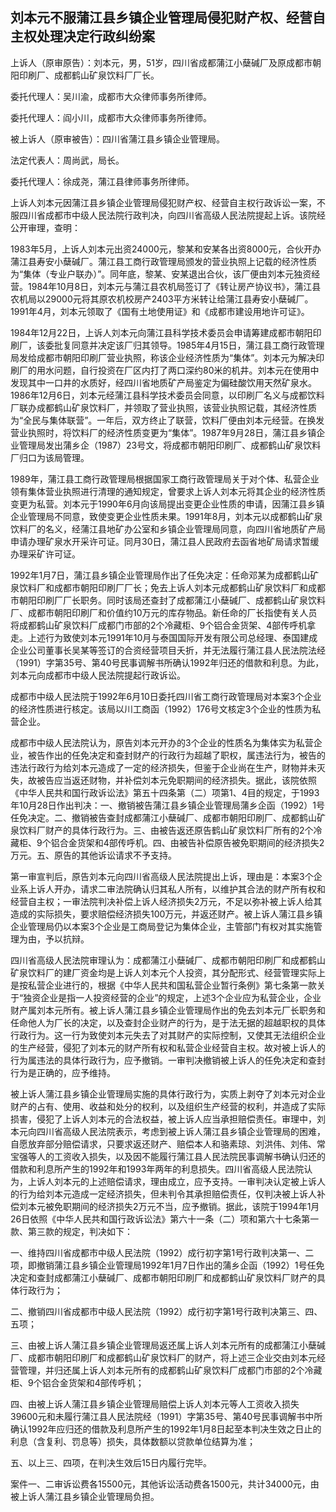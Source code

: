 ## 刘本元不服蒲江县乡镇企业管理局侵犯财产权、经营自主权处理决定行政纠纷案

上诉人（原审原告）：刘本元，男，51岁，四川省成都蒲江小蘖碱厂及原成都市朝阳印刷厂、成都鹤山矿泉饮料厂厂长。

委托代理人：吴川渝，成都市大众律师事务所律师。

委托代理人：阎小川，成都市大众律师事务所律师。

被上诉人（原审被告）：四川省蒲江县乡镇企业管理局。

法定代表人：周尚武，局长。

委托代理人：徐成尧，蒲江县律师事务所律师。

上诉人刘本元因蒲江县乡镇企业管理局侵犯财产权、经营自主权行政诉讼一案，不服四川省成都市中级人民法院行政判决，向四川省高级人民法院提起上诉。该院经公开审理，查明：

1983年5月，上诉人刘本元出资24000元，黎某和安某各出资8000元，合伙开办蒲江县寿安小蘖碱厂。蒲江县工商行政管理局颁发的营业执照上记载的经济性质为“集体（专业户联办）”。同年底，黎某、安某退出合伙，该厂便由刘本元独资经营。1984年10月8日，刘本元与蒲江县农机局签订了《转让房产协议书》，蒲江县农机局以29000元将其原农机校房产2403平方米转让给蒲江县寿安小蘖碱厂。1991年4月，刘本元领取了《国有土地使用证》和《成都市建设用地许可证》。

1984年12月22日，上诉人刘本元向蒲江县科学技术委员会申请筹建成都市朝阳印刷厂，该委批复同意并决定该厂归其领导。1985年4月15日，蒲江县工商行政管理局发给成都市朝阳印刷厂营业执照，称该企业经济性质为“集体”。刘本元为解决印刷厂的用水问题，自行投资在厂区内打了两口深约80米的机井。刘本元在使用中发现其中一口井的水质好，经四川省地质矿产局鉴定为偏硅酸饮用天然矿泉水。1986年12月6日，刘本元经蒲江县科学技术委员会同意，以印刷厂名义与成都饮料厂联办成都鹤山矿泉饮料厂，并领取了营业执照，该营业执照记载，其经济性质为“全民与集体联营”。一年后，双方终止了联营，饮料厂便由刘本元经营。在换发营业执照时，将饮料厂的经济性质变更为“集体”。1987年9月28日，蒲江县乡镇企业管理局发出蒲乡企（1987）23号文，将成都市朝阳印刷厂、成都鹤山矿泉饮料厂归口为该局管理。

1989年，蒲江县工商行政管理局根据国家工商行政管理局关于对个体、私营企业领有集体营业执照进行清理的通知规定，曾要求上诉人刘本元将其企业的经济性质变更为私营。刘本元于1990年6月向该局提出变更企业性质的申请，因蒲江县乡镇企业管理局不同意，致使变更企业性质未果。1991年8月，刘本元以成都鹤山矿泉饮料厂的名义，经蒲江县地矿办公室和乡镇企业管理局同意，向四川省地质矿产局申请办理矿泉水开采许可证。同月30日，蒲江县人民政府去函省地矿局请求暂缓办理采矿许可证。

1992年1月7日，蒲江县乡镇企业管理局作出了任免决定：任命邓某为成都鹤山矿泉饮料厂和成都市朝阳印刷厂厂长；免去上诉人刘本元成都鹤山矿泉饮料厂和成都市朝阳印刷厂厂长职务。同时该局还查封了成都蒲江小蘖碱厂、成都鹤山矿泉饮料厂、成都市朝阳印刷厂和价值约10万元的库存物品。新任命的厂长指使有关人员将成都鹤山矿泉饮料厂成都门市部的2个冷藏柜、9个铝合金货架、4部传呼机拿走。上述行为致使刘本元1991年10月与泰国国际开发有限公司总经理、泰国建成企业公司董事长吴某等签订的合资经营项目夭折，并无法履行蒲江县人民法院法经（1991）字第35号、第40号民事调解书所确认1992年归还的借款和利息。为此，刘本元向成都市中级人民法院提起行政诉讼。

成都市中级人民法院于1992年6月10日委托四川省工商行政管理局对本案3个企业的经济性质进行核定。该局以川工商函（1992）176号文核定3个企业的性质为私营企业。

成都市中级人民法院认为，原告刘本元开办的3个企业的性质名为集体实为私营企业，被告作出的任免决定和查封财产的行政行为超越了职权，属违法行为，被告的违法行政行为给刘本元造成了一定的经济损失，但鉴于企业尚在生产，财物并未灭失，故被告应当返还财物，并补偿刘本元免职期间的经济损失。据此，该院依照《中华人民共和国行政诉讼法》第五十四条第（二）项第1、4目的规定，于1993年10月28日作出判决：一、撤销被告蒲江县乡镇企业管理局蒲乡企函（1992）1号任免决定。二、撤销被告查封成都蒲江小蘖碱厂、成都市朝阳印刷厂、成都鹤山矿泉饮料厂财产的具体行政行为。三、由被告返还原告鹤山矿泉饮料厂所有的2个冷藏柜、9个铝合金货架和4部传呼机。四、由被告补偿原告被免职期间的经济损失2万元。五、原告的其他诉讼请求不予支持。

第一审宣判后，原告刘本元向四川省高级人民法院提出上诉，理由是：本案3个企业系上诉人开办，请求二审法院确认归其私人所有，以维护其合法的财产所有权和经营自主权；一审法院判决补偿上诉人经济损失2万元，不足以弥补被上诉人给其造成的实际损失，要求赔偿经济损失100万元，并返还财产。被上诉人蒲江县乡镇企业管理局仍以本案3个企业是工商局登记为集体企业，主管部门有权对其实施管理为由，予以抗辩。

四川省高级人民法院审理认为：成都蒲江小蘖碱厂、成都市朝阳印刷厂和成都鹤山矿泉饮料厂的建厂资金均是上诉人刘本元个人投资，其分配形式、经营管理实际上是按私营企业进行的，根据《中华人民共和国私营企业暂行条例》第七条第一款关于“独资企业是指一人投资经营的企业”的规定，上述3个企业应为私营企业，企业财产属刘本元所有。被上诉人蒲江县乡镇企业管理局作出的免去刘本元厂长职务和任命他人为厂长的决定，以及查封企业财产的行为，是于法无据的超越职权的具体行政行为。这一行为致使刘本元失去了对其财产的实际控制，又使其无法组织企业的生产经营，侵犯了刘本元的财产所有权和私营企业经营自主权。故对被上诉人的行为属违法的具体行政行为，应予撤销。一审判决撤销被上诉人的任免决定和查封行为是正确的，应予维持。

被上诉人蒲江县乡镇企业管理局实施的具体行政行为，实质上剥夺了刘本元对企业财产的占有、使用、收益和处分的权利，以及组织生产经营的权利，并造成了实际损害，侵犯了上诉人刘本元的合法权益，被上诉人应当承担赔偿责任。审理中，刘本元向四川省高级人民法院表示，考虑到被上诉人蒲江县乡镇企业管理局的困难，自愿放弃部分赔偿请求，只要求返还财产、赔偿本人和骆素琼、刘洪伟、刘伟、常宝强等人的工资收入损失，以及因不能履行蒲江县人民法院民事调解书确认归还的借款和利息所产生的1992年和1993年两年的利息损失。四川省高级人民法院认为，上诉人刘本元的上述赔偿请求，理由成立，应予支持。一审判决认定被上诉人的行为给刘本元造成一定经济损失，但未判令其承担赔偿责任，仅判决被上诉人补偿刘本元被免职期间的经济损失2万元不当，应予撤销。据此，该院于1994年1月26日依照《中华人民共和国行政诉讼法》第六十一条（二）项和第六十七条第一款、第三款的规定，判决如下：

一、维持四川省成都市中级人民法院（1992）成行初字第1号行政判决第一、二项，即撤销蒲江县乡镇企业管理局1992年1月7日作出的蒲乡企函（1992）1号任免决定和查封成都蒲江小蘖碱厂、成都市朝阳印刷厂和成都鹤山矿泉饮料厂财产的具体行政行为；

二、撤销四川省成都市中级人民法院（1992）成行初字第1号行政判决第三、四、五项；

三、由被上诉人蒲江县乡镇企业管理局返还属上诉人刘本元所有的成都蒲江小蘖碱厂、成都市朝阳印刷厂和成都鹤山矿泉饮料厂的财产，将上述三企业交由刘本元经营管理，并归还属上诉人刘本元所有的成都鹤山矿泉饮料厂成都门市部的2个冷藏柜、9个铝合金货架和4部传呼机；

四、由被上诉人蒲江县乡镇企业管理局赔偿上诉人刘本元等人工资收入损失39600元和未履行蒲江县人民法院经（1991）字第35号、第40号民事调解书中所确认1992年应归还的借款及利息所产生的1992年1月8日起至本判决生效之日止的利息（含复利、罚息等）损失，具体数额以贷款单位结算为准；

五、以上三、四项，在判决生效后15日内履行完毕。

案件一、二审诉讼费各15500元，其他诉讼活动费各1500元，共计34000元，由被上诉人蒲江县乡镇企业管理局负担。

